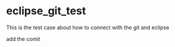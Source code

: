 # eclipse_git_test
This is the test case about how to connect with the git and eclipse

add the comit